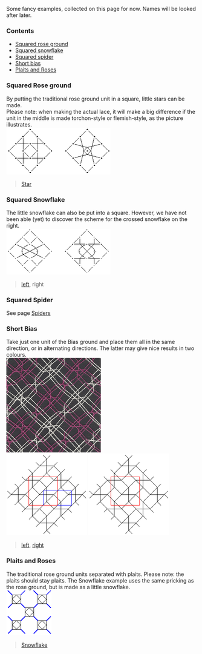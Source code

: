 Some fancy examples, collected on this page for now. Names will be looked after later.    

### Contents
* [Squared rose ground](#squared-rose-ground)
* [Squared snowflake](#squared-snowflake)
* [Squared spider](#squared-spider)
* [Short bias](#short-bias)
* [Plaits and Roses](#plaits-and-roses)

### Squared Rose ground
By putting the traditional rose ground unit in a square, little stars can be made.   
Please note: when making the actual lace, it will make a big difference if the unit in the middle is made torchon-style or flemish-style, as the picture illustrates.   
![torchon-flemisch][pic-tor-flem]   
> [Star][G-0112]

### Squared Snowflake
The little snowflake can also be put into a square. However, we have not been able (yet) to discover the scheme for the crossed snowflake on the right.   
![snowflake][pic-0306-OIv]   
> [left][G-0306], right     

### Squared Spider
See page [Spiders](https://github.com/MAETempels/MAE-gf/wiki/Spiders#spiders-in-a-square)

### Short Bias
Take just one unit of the Bias ground and place them all in the same direction, or in alternating directions. The latter may give nice results in two colours.        
![short bias foto][foto-0228-OGy]        
![short bias 1][pic-0228-OG] ![short bias 2][pic-0228-OGy]
> [left][G-0228-OG], [right][G-0228-OGy]


### Plaits and Roses
The traditional rose ground units separated with plaits. Please note: the plaits should stay plaits. The Snowflake example uses the same pricking as the rose ground, but is made as a little snowflake.    
![fusion][pic-fusion]  
> [Snowflake][G-0342]  



[pic-tor-flem]: https://github.com/MAETempels/MAE-gf/blob/master/images_wt/gf-tor-vl.png
[pic-fusion]: https://github.com/MAETempels/MAE-gf/blob/master/images_wt/gf-fusion.png
[pic-0306-OIv]: https://github.com/MAETempels/MAE-gf/blob/master/images_wt/gf%200301%20wt.png
[pic-0228-OG]: https://github.com/MAETempels/MAE-gf/blob/master/images/gf%200228-OG.png
[pic-0228-OGy]: https://github.com/MAETempels/MAE-gf/blob/master/images/gf%200228%20OGy.png

[foto-0228-OGy]: https://github.com/MAETempels/MAE-gf/blob/master/photos/gf-0228-foto.png

[G-0112]: https://d-bl.github.io/GroundForge/index.html?m=586-21%0A-48317%0A5-4-7-%0A%3Bbricks%3B16%3B16%3B0%3B0&s1=ctctt%20E3%3Dc%20A3%3Dc%20E2%3Dctt%20A2%3Dctt%20A1%3Dctcl%20E1%3Dctcr%20F2%3Dctct%20F3%3Dctct
[G-0342]: https://d-bl.github.io/GroundForge/index.html?m=--B-C---%0A-E-5-O-K%0A5-----5-%0A-------5%3Bbricks%3B24%3B24%3B0%3B0&s1=ct%20H4%3Dctctctctc%20D4%3Dctctctctc%20B2%3Dctct%20A3%3Dcr%20C3%3Dcl%20B4%3Dc
[G-0306]: https://d-bl.github.io/GroundForge/index.html?m=5--5--%0A-C632B%0A566-22%3Bbricks%3B16%3B16%3B0%3B0&s1=ctctt%20E1%3Dct%20A1%3Dct%20F2%3Dct%20B3%3Dctl%20D3%3Dctr%20F3%3Dctct
[G-0228-OG]: https://d-bl.github.io/GroundForge/index.html?m=86-5%0A4-5-%3Bbricks%3B16%3B16%3B0%3B0&s1=ctc%20C1%3Dtct
[G-0228-OGy]: https://d-bl.github.io/GroundForge/index.html?m=15-2%0A7-5-%0A-586%0A5-4-%3Bchecker%3B16%3B16%3B0%3B0&s1=ctc%20A3%3Dtct%20C1%3Dtct